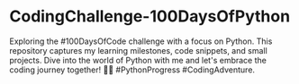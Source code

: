 # CodingChallenge-100DaysOfPython
Exploring the #100DaysOfCode challenge with a focus on Python. This repository captures my learning milestones, code snippets, and small projects. Dive into the world of Python with me and let's embrace the coding journey together! 🐍💡 #PythonProgress #CodingAdventure.
